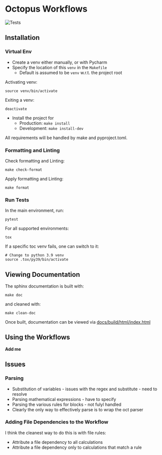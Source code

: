 # Octopus Workflows

![Tests](https://github.com/AlexBuccheri/oct_flow/actions/workflows/tests.yml/badge.svg)


## Installation

### Virtual Env

* Create a venv either manually, or with Pycharm
* Specify the location of this `venv` in the `Makefile`
  * Default is assumed to be `venv` w.r.t. the project root 

Activating venv:
```shell
source venv/bin/activate
```

Exiting a venv:
```shell
deactivate
```

* Install the project for 
  * Production: `make install`
  * Development: `make install-dev`

All requirements will be handled by make and pyproject.toml.

### Formatting and Linting

Check formatting and Linting:

```shell
make check-format
```

Apply formatting and Linting:

```shell
make format
```

### Run Tests

In the main environment, run:

```shell
pytest
```

For all supported environments:

```shell
tox
```

If a specific toc venv fails, one can switch to it:

```shell
# Change to python 3.9 venv
source .tox/py39/bin/activate
```

## Viewing Documentation

The sphinx documentation is built with:

```shell
make doc
```

and cleaned with:

```shell
make clean-doc
```

Once built, documentation can be viewed via [docs/build/html/index.html](docs/build/html/index.html)


## Using the Workflows

**Add me**

## Issues

### Parsing

* Substitution of variables - issues with the regex and substitute - need to resolve
* Parsing mathematical expressions - have to specify
* Parsing the various rules for blocks - not fulyl handled
* Clearly the only way to effectively parse is to wrap the oct parser

### Adding File Dependencies to the Workflow

I think the cleanest way to do this is with file rules:
* Attribute a file dependency to all calculations
* Attribute a file dependency only to calculations that match a rule
